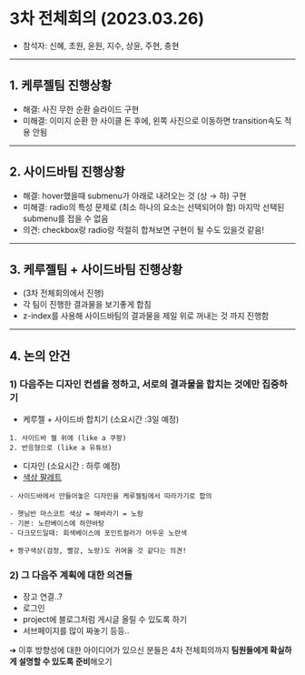# 3차 전체회의 (2023.03.26)

- 참석자: 신혜, 초원, 윤원, 지수, 상윤, 주현, 충현

---
## 1. 케루젤팀 진행상황

- 해결: 사진 무한 순환 슬라이드 구현
- 미해결: 이미지 순환 한 사이클 돈 후에, 왼쪽 사진으로 이동하면 transition속도 적용 안됨

---

## 2. 사이드바팀 진행상황

- 해결: hover했을때 submenu가 아래로 내려오는 것 (상 → 하) 구현
- 미해결: radio의 특성 문제로 (최소 하나의 요소는 선택되어야 함) 마지막 선택된 submenu를 접을 수 없음
- 의견: checkbox랑 radio랑 적절히 합쳐보면 구현이 될 수도 있을것 같음!

---

## 3. 케루젤팀 + 사이드바팀 진행상황 

- (3차 전체회의에서 진행)
- 각 팀이 진행한 결과물을 보기좋게 합침
- z-index를 사용해 사이드바팀의 결과물을 제일 위로 꺼내는 것 까지 진행함

---

## 4. 논의 안건

### 1) 다음주는 디자인 컨셉을 정하고, 서로의 결과물을 합치는 것에만 집중하기

- 케루젤 + 사이드바 합치기 (소요시간 :3일 예정)
```
1. 사이드바 젤 위에 (like a 쿠팡)  
2. 반응형으로 (like a 유튜브) 
```

- 디자인 (소요시간 : 하루 예정)
- [색상 팔레트](https://coolors.co/palette/003049-d62828-f77f00-fcbf49-eae2b7)
```
- 사이드바에서 만들어놓은 디자인을 케루젤팀에서 따라가기로 합의

- 햇님반 마스코트 색상 = 해바라기 = 노랑
- 기본: 노란베이스에 하얀바탕 
- 다크모드일때: 회색베이스에 포인트컬러가 어두운 노란색

+ 짱구색상(검정, 빨강, 노랑)도 귀여울 것 같다는 의견!
```

### 2) 그 다음주 계획에 대한 의견들

- 장고 연결..?
- 로그인
- project에 블로그처럼 게시글 올릴 수 있도록 하기
- 서브페이지를 많이 짜놓기 등등..

 ➔ 이후 방향성에 대한 아이디어가 있으신 분들은 4차 전체회의까지 **팀원들에게 확실하게 설명할 수 있도록 준비**해오기